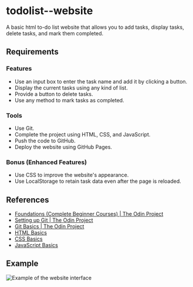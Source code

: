 # todolist--website
A basic html to-do list website that allows you to add tasks, display tasks, delete tasks, and mark them completed.

## Requirements

### Features

- Use an input box to enter the task name and add it by clicking a button.
- Display the current tasks using any kind of list.
- Provide a button to delete tasks.
- Use any method to mark tasks as completed.

### Tools

- Use Git.
- Complete the project using HTML, CSS, and JavaScript.
- Push the code to GitHub.
- Deploy the website using GitHub Pages.

### Bonus (Enhanced Features)

- Use CSS to improve the website's appearance.
- Use LocalStorage to retain task data even after the page is reloaded.

## References

- [Foundations (Complete Beginner Courses) | The Odin Project](https://www.theodinproject.com/paths/foundations/courses/foundations)
- [Setting up Git | The Odin Project](https://www.theodinproject.com/lessons/foundations-setting-up-git)
- [Git Basics | The Odin Project](https://www.theodinproject.com/lessons/foundations-git-basics)
- [HTML Basics](https://www.theodinproject.com/paths/foundations/courses/foundations#html-foundations)
- [CSS Basics](https://www.theodinproject.com/paths/foundations/courses/foundations#css-foundations)
- [JavaScript Basics](https://www.theodinproject.com/paths/foundations/courses/foundations#javascript-basics)

## Example

![Example of the website interface](https://hackmd.io/_uploads/H10bRQKwye.png)


